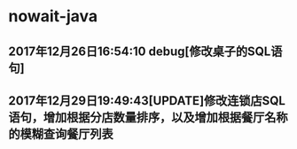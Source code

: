 # nowait-java
## 2017年12月26日16:54:10 debug[修改桌子的SQL语句]
## 2017年12月29日19:49:43[UPDATE]修改连锁店SQL语句，增加根据分店数量排序，以及增加根据餐厅名称的模糊查询餐厅列表
